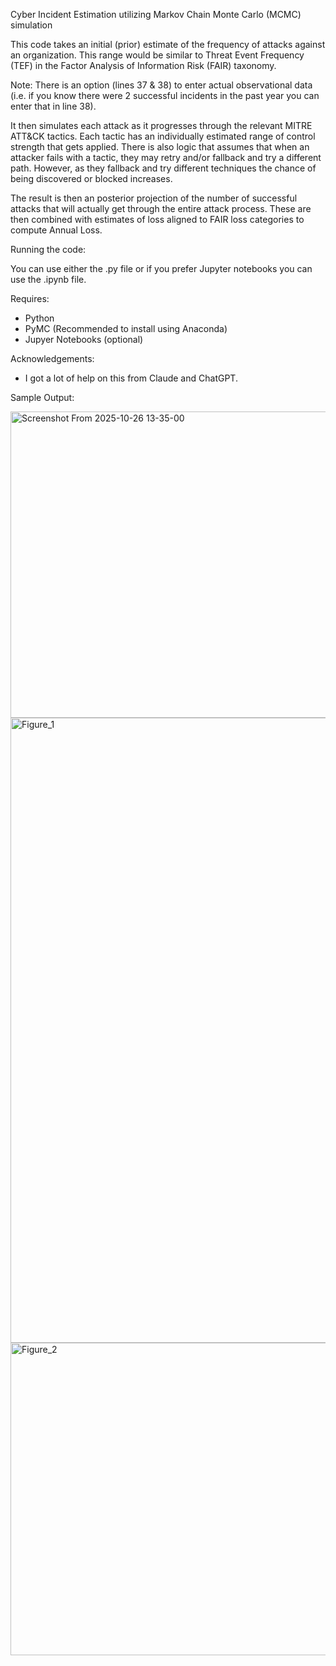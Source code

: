 Cyber Incident Estimation utilizing Markov Chain Monte Carlo (MCMC) simulation

This code takes an initial (prior) estimate of the frequency of attacks against an organization. This range would be similar to Threat Event Frequency (TEF) in the Factor Analysis of Information Risk (FAIR) taxonomy.

Note: There is an option (lines 37 & 38) to enter actual observational data (i.e. if you know there were 2 successful incidents in the past year you can enter that in line 38).

It then simulates each attack as it progresses through the relevant MITRE ATT&CK tactics. Each tactic has an individually estimated range of control strength that gets applied. There is also logic that assumes that when an attacker fails with a tactic, they may retry and/or fallback and try a different path. However, as they fallback and try different techniques the chance of being discovered or blocked increases.

The result is then an posterior projection of the number of successful attacks that will actually get through the entire attack process. These are then combined with estimates of loss aligned to FAIR loss categories to compute Annual Loss.

Running the code:

You can use either the .py file or if you prefer Jupyter notebooks you can use the .ipynb file.

Requires:
- Python
- PyMC (Recommended to install using Anaconda)
- Jupyer Notebooks (optional)

Acknowledgements:
- I got a lot of help on this from Claude and ChatGPT.

Sample Output:

<img width="1084" height="490" alt="Screenshot From 2025-10-26 13-35-00" src="https://github.com/user-attachments/assets/821de248-64b1-4956-aa6e-ee9abea5e3b3" />

<img width="1500" height="1000" alt="Figure_1" src="https://github.com/user-attachments/assets/cc62637e-16df-4d4f-8a45-715281681cc1" />

<img width="800" height="500" alt="Figure_2" src="https://github.com/user-attachments/assets/d70c75fe-79b2-49e6-9169-a303be566dc2" />
